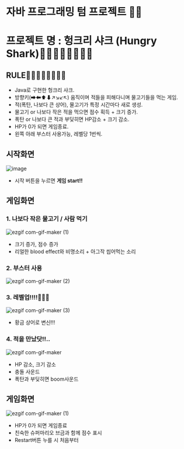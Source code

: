 # 자바 프로그래밍 텀 프로젝트 🙌🙌

# 프로젝트 명 : 헝크리 샤크 (Hungry Shark)🦈🦈🦈🦈🦈🦈🦈🦈
## RULE🦈🦈🦈🦈🦈🦈🦈🦈
- Java로 구현한 헝크리 샤크.
- 방향키(➡⬅⬆⬇↗↘↙↖) 움직이며 적들을 피해다니며 물고기들을 먹는 게임.
- 적(폭탄, 나보다 큰 상어), 물고기가 특정 시간마다 새로 생성.
- 물고기 or 나보다 작은 적을 먹으면 점수 획득 + 크기 증가. 
- 폭탄 or 나보다 큰 적과 부딪히면 HP감소 + 크기 감소. 
- HP가 0가 되면 게임종료.
- 왼쪽 아래 부스터 사용가능, 레벨당 1번씩.


## 시작화면
![image](https://user-images.githubusercontent.com/60773356/108069342-9b75c200-70a6-11eb-82f6-393ec0143ab3.png)
* 시작 버튼을 누르면 **게임 start!!**

## 게임화면
### 1. 나보다 작은 물고기 / 사람 먹기
![ezgif com-gif-maker (1)](https://user-images.githubusercontent.com/60773356/108070507-f1973500-70a7-11eb-8932-11b2061ac341.gif)
* 크기 증가, 점수 증가
* 리얼한 blood effect와 비명소리 + 아그작 씹어먹는 소리

### 2. 부스터 사용
![ezgif com-gif-maker (2)](https://user-images.githubusercontent.com/60773356/108070875-60748e00-70a8-11eb-9423-002dbf413e48.gif)

### 3. 레벨업!!!!🤸‍🤸‍🤸‍
![ezgif com-gif-maker (3)](https://user-images.githubusercontent.com/60773356/108070979-813ce380-70a8-11eb-9755-6eccc2b2293b.gif)
* 황금 상어로 변신!!!

### 4. 적을 만났닷!!..
![ezgif com-gif-maker](https://user-images.githubusercontent.com/60773356/108071528-2c4d9d00-70a9-11eb-9bce-4a9a877b83af.gif)
* HP 감소, 크기 감소
* 충돌 사운드
* 폭탄과 부딪히면 boom사운드

## 게임화면
![ezgif com-gif-maker (1)](https://user-images.githubusercontent.com/60773356/108071750-720a6580-70a9-11eb-911b-3073720056a2.gif)
* HP가 0가 되면 게임종료
* 친숙한 슈퍼마리오 브금과 함께 점수 표시
* Restart버튼 누를 시 처음부터 
